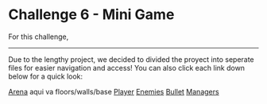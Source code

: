 # Challenge 6 - Mini Game

For this challenge, 

---

Due to the lengthy project, we decided to divided the proyect into seperate files for easier navigation and access! You can also click each link down below for a quick look:

[Arena]() aqui va floors/walls/base
[Player]()
[Enemies]()
[Bullet]()
[Managers]()
